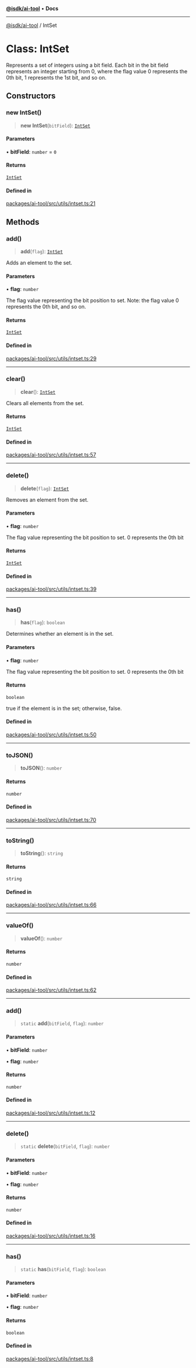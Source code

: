 [**@isdk/ai-tool**](../README.md) • **Docs**

***

[@isdk/ai-tool](../globals.md) / IntSet

# Class: IntSet

Represents a set of integers using a bit field.
Each bit in the bit field represents an integer starting from 0,
where the flag value 0 represents the 0th bit, 1 represents the 1st bit, and so on.

## Constructors

### new IntSet()

> **new IntSet**(`bitField`): [`IntSet`](IntSet.md)

#### Parameters

• **bitField**: `number` = `0`

#### Returns

[`IntSet`](IntSet.md)

#### Defined in

[packages/ai-tool/src/utils/intset.ts:21](https://github.com/isdk/ai-tool.js/blob/5f9f0083c734722103ff5468e424b48c212a55f0/src/utils/intset.ts#L21)

## Methods

### add()

> **add**(`flag`): [`IntSet`](IntSet.md)

Adds an element to the set.

#### Parameters

• **flag**: `number`

The flag value representing the bit position to set.
             Note: the flag value 0 represents the 0th bit, and so on.

#### Returns

[`IntSet`](IntSet.md)

#### Defined in

[packages/ai-tool/src/utils/intset.ts:29](https://github.com/isdk/ai-tool.js/blob/5f9f0083c734722103ff5468e424b48c212a55f0/src/utils/intset.ts#L29)

***

### clear()

> **clear**(): [`IntSet`](IntSet.md)

Clears all elements from the set.

#### Returns

[`IntSet`](IntSet.md)

#### Defined in

[packages/ai-tool/src/utils/intset.ts:57](https://github.com/isdk/ai-tool.js/blob/5f9f0083c734722103ff5468e424b48c212a55f0/src/utils/intset.ts#L57)

***

### delete()

> **delete**(`flag`): [`IntSet`](IntSet.md)

Removes an element from the set.

#### Parameters

• **flag**: `number`

The flag value representing the bit position to set. 0 represents the 0th bit

#### Returns

[`IntSet`](IntSet.md)

#### Defined in

[packages/ai-tool/src/utils/intset.ts:39](https://github.com/isdk/ai-tool.js/blob/5f9f0083c734722103ff5468e424b48c212a55f0/src/utils/intset.ts#L39)

***

### has()

> **has**(`flag`): `boolean`

Determines whether an element is in the set.

#### Parameters

• **flag**: `number`

The flag value representing the bit position to set. 0 represents the 0th bit

#### Returns

`boolean`

true if the element is in the set; otherwise, false.

#### Defined in

[packages/ai-tool/src/utils/intset.ts:50](https://github.com/isdk/ai-tool.js/blob/5f9f0083c734722103ff5468e424b48c212a55f0/src/utils/intset.ts#L50)

***

### toJSON()

> **toJSON**(): `number`

#### Returns

`number`

#### Defined in

[packages/ai-tool/src/utils/intset.ts:70](https://github.com/isdk/ai-tool.js/blob/5f9f0083c734722103ff5468e424b48c212a55f0/src/utils/intset.ts#L70)

***

### toString()

> **toString**(): `string`

#### Returns

`string`

#### Defined in

[packages/ai-tool/src/utils/intset.ts:66](https://github.com/isdk/ai-tool.js/blob/5f9f0083c734722103ff5468e424b48c212a55f0/src/utils/intset.ts#L66)

***

### valueOf()

> **valueOf**(): `number`

#### Returns

`number`

#### Defined in

[packages/ai-tool/src/utils/intset.ts:62](https://github.com/isdk/ai-tool.js/blob/5f9f0083c734722103ff5468e424b48c212a55f0/src/utils/intset.ts#L62)

***

### add()

> `static` **add**(`bitField`, `flag`): `number`

#### Parameters

• **bitField**: `number`

• **flag**: `number`

#### Returns

`number`

#### Defined in

[packages/ai-tool/src/utils/intset.ts:12](https://github.com/isdk/ai-tool.js/blob/5f9f0083c734722103ff5468e424b48c212a55f0/src/utils/intset.ts#L12)

***

### delete()

> `static` **delete**(`bitField`, `flag`): `number`

#### Parameters

• **bitField**: `number`

• **flag**: `number`

#### Returns

`number`

#### Defined in

[packages/ai-tool/src/utils/intset.ts:16](https://github.com/isdk/ai-tool.js/blob/5f9f0083c734722103ff5468e424b48c212a55f0/src/utils/intset.ts#L16)

***

### has()

> `static` **has**(`bitField`, `flag`): `boolean`

#### Parameters

• **bitField**: `number`

• **flag**: `number`

#### Returns

`boolean`

#### Defined in

[packages/ai-tool/src/utils/intset.ts:8](https://github.com/isdk/ai-tool.js/blob/5f9f0083c734722103ff5468e424b48c212a55f0/src/utils/intset.ts#L8)
